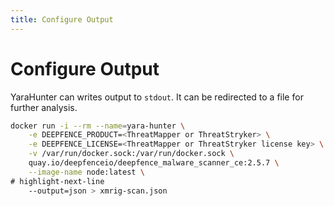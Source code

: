 ```yaml
---
title: Configure Output
---
```



# Configure Output

YaraHunter can writes output to `stdout`. It can be redirected to a file for further analysis.

```bash
docker run -i --rm --name=yara-hunter \
    -e DEEPFENCE_PRODUCT=<ThreatMapper or ThreatStryker> \
    -e DEEPFENCE_LICENSE=<ThreatMapper or ThreatStryker license key> \
    -v /var/run/docker.sock:/var/run/docker.sock \
    quay.io/deepfenceio/deepfence_malware_scanner_ce:2.5.7 \
    --image-name node:latest \
# highlight-next-line
    --output=json > xmrig-scan.json
```
